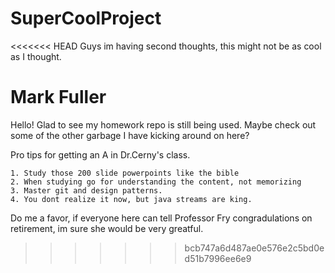 # SuperCoolProject

<<<<<<< HEAD
Guys im having second thoughts, this might not be as cool as I thought.

Mark Fuller
=======
Hello! Glad to see my homework repo is still being used. Maybe check out some of the other garbage I have kicking around on here?

Pro tips for getting an A in Dr.Cerny's class. 

    1. Study those 200 slide powerpoints like the bible
    2. When studying go for understanding the content, not memorizing
    3. Master git and design patterns. 
    4. You dont realize it now, but java streams are king. 
  
  Do me a favor, if everyone here can tell Professor Fry congradulations on retirement, im sure she would be very greatful. 
>>>>>>> bcb747a6d487ae0e576e2c5bd0ed51b7996ee6e9
